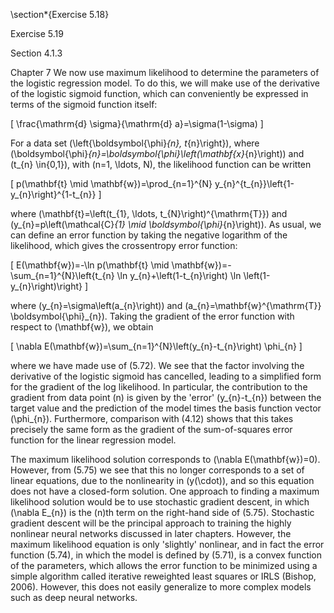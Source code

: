 \section*{Exercise 5.18}

Exercise 5.19

Section 4.1.3

Chapter 7
We now use maximum likelihood to determine the parameters of the logistic regression model. To do this, we will make use of the derivative of the logistic sigmoid function, which can conveniently be expressed in terms of the sigmoid function itself:

\[
\frac{\mathrm{d} \sigma}{\mathrm{d} a}=\sigma(1-\sigma)
\]

For a data set \(\left\{\boldsymbol{\phi}_{n}, t_{n}\right\}\), where \(\boldsymbol{\phi}_{n}=\boldsymbol{\phi}\left(\mathbf{x}_{n}\right)\) and \(t_{n} \in\{0,1\}\), with \(n=1, \ldots, N\), the likelihood function can be written

\[
p(\mathbf{t} \mid \mathbf{w})=\prod_{n=1}^{N} y_{n}^{t_{n}}\left\{1-y_{n}\right\}^{1-t_{n}}
\]

where \(\mathbf{t}=\left(t_{1}, \ldots, t_{N}\right)^{\mathrm{T}}\) and \(y_{n}=p\left(\mathcal{C}_{1} \mid \boldsymbol{\phi}_{n}\right)\). As usual, we can define an error function by taking the negative logarithm of the likelihood, which gives the crossentropy error function:

\[
E(\mathbf{w})=-\ln p(\mathbf{t} \mid \mathbf{w})=-\sum_{n=1}^{N}\left\{t_{n} \ln y_{n}+\left(1-t_{n}\right) \ln \left(1-y_{n}\right)\right\}
\]

where \(y_{n}=\sigma\left(a_{n}\right)\) and \(a_{n}=\mathbf{w}^{\mathrm{T}} \boldsymbol{\phi}_{n}\). Taking the gradient of the error function with respect to \(\mathbf{w}\), we obtain

\[
\nabla E(\mathbf{w})=\sum_{n=1}^{N}\left(y_{n}-t_{n}\right) \phi_{n}
\]

where we have made use of (5.72). We see that the factor involving the derivative of the logistic sigmoid has cancelled, leading to a simplified form for the gradient of the log likelihood. In particular, the contribution to the gradient from data point \(n\) is given by the 'error' \(y_{n}-t_{n}\) between the target value and the prediction of the model times the basis function vector \(\phi_{n}\). Furthermore, comparison with (4.12) shows that this takes precisely the same form as the gradient of the sum-of-squares error function for the linear regression model.

The maximum likelihood solution corresponds to \(\nabla E(\mathbf{w})=0\). However, from (5.75) we see that this no longer corresponds to a set of linear equations, due to the nonlinearity in \(y(\cdot)\), and so this equation does not have a closed-form solution. One approach to finding a maximum likelihood solution would be to use stochastic gradient descent, in which \(\nabla E_{n}\) is the \(n\)th term on the right-hand side of (5.75). Stochastic gradient descent will be the principal approach to training the highly nonlinear neural networks discussed in later chapters. However, the maximum likelihood equation is only 'slightly' nonlinear, and in fact the error function (5.74), in which the model is defined by (5.71), is a convex function of the parameters, which allows the error function to be minimized using a simple algorithm called iterative reweighted least squares or IRLS (Bishop, 2006). However, this does not easily generalize to more complex models such as deep neural networks.